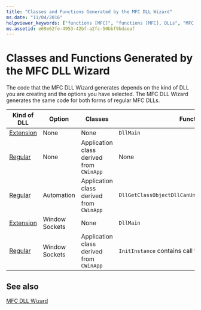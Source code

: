 ```yaml
---
title: "Classes and Functions Generated by the MFC DLL Wizard"
ms.date: "11/04/2016"
helpviewer_keywords: ["functions [MFC]", "functions [MFC], DLLs", "MFC DLL Wizard", "DLLs [MFC], wizard classes and functions", "classes [MFC], generated by MFC DLL wizard", "code [MFC], generated by MFC DLL wizard"]
ms.assetid: e69e62fe-4953-42bf-a2fc-50bbf9bdaeaf
---
```

# Classes and Functions Generated by the MFC DLL Wizard

The code that the MFC DLL Wizard generates depends on the kind of DLL you are creating and the options you have selected. The MFC DLL Wizard generates the same code for both forms of regular MFC DLLs.

|Kind of DLL|Option|Classes|Functions|
|-----------------|------------|-------------|---------------|
|[Extension](../../build/extension-dlls-overview.md)|None|None|`DllMain`|
|[Regular](../../build/regular-dlls-dynamically-linked-to-mfc.md)|None|Application class derived from `CWinApp`|None|
|[Regular](../../build/regular-dlls-dynamically-linked-to-mfc.md)|Automation|Application class derived from `CWinApp`|`DllGetClassObjectDllCanUnloadNowDllRegisterServer`|
|[Extension](../../build/extension-dlls-overview.md)|Window Sockets|None|`DllMain`|
|[Regular](../../build/regular-dlls-dynamically-linked-to-mfc.md)|Window Sockets|Application class derived from `CWinApp`|`InitInstance` contains call to `AfxSocketInit`|

## See also

[MFC DLL Wizard](../../mfc/reference/mfc-dll-wizard.md)
